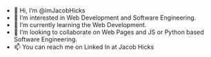 - 👋 Hi, I’m @imJacobHicks
- 👀 I’m interested in Web Development and Software Engineering.
- 🌱 I’m currently learning the Web Development.
- 💞️ I’m looking to collaborate on Web Pages and JS or Python based Software Engineering. 
- 📫 You can reach me on Linked In at Jacob Hicks

